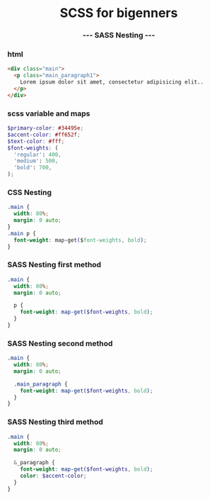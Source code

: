 <p align="center">
  <h1 align="center">SCSS for bigenners</h1>
  <h3 align="center">--- SASS Nesting ---</h3>

### html

```html
<div class="main">
  <p class="main_paragraph1">
    Lorem ipsum dolor sit amet, consectetur adipisicing elit..
  </p>
</div>
```

### scss variable and maps

```scss
$primary-color: #34495e;
$accent-color: #ff652f;
$text-color: #fff;
$font-weights: (
  'regular': 400,
  'medium': 500,
  'bold': 700,
);
```

### CSS Nesting

```css
.main {
  width: 80%;
  margin: 0 auto;
}
.main p {
  font-weight: map-get($font-weights, bold);
}
```

### SASS Nesting first method

```scss
.main {
  width: 80%;
  margin: 0 auto;

  p {
    font-weight: map-get($font-weights, bold);
  }
}
```

### SASS Nesting second method

```scss
.main {
  width: 80%;
  margin: 0 auto;

  .main_paragraph {
    font-weight: map-get($font-weights, bold);
  }
}
```

### SASS Nesting third method

```scss
.main {
  width: 80%;
  margin: 0 auto;

  &_paragraph {
    font-weight: map-get($font-weights, bold);
    color: $accent-color;
  }
}
```
